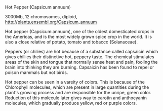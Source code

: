 
Hot Pepper (Capsicum annuum)

3000Mb, 12 chromosomes, diploid, http://plants.ensembl.org/Capsicum_annuum

Hot pepper (Capsicum annuum), one of the oldest domesticated crops in the Americas, and is the most widely grown spice crop in the world. It is also a close relative of potato, tomato and tobacco (Solanaceae).

Peppers (or chilies) are hot because of a substance called capsaicin which gives chillies their distinctive hot, peppery taste. The chemical stimulates areas of the skin and tongue that normally sense heat and pain, fooling the brain into thinking they are burning. Capsaicin has been found to repel or poison mammals but not birds.

Hot pepper can be seen in a vareity of colors. This is bacause of the Chlorophyll molecules, which are present in large quantities during the plant's growing process and are responsible for the unripe, green color. Reduction of this molecule later gives way to carotin and anthocyanin molecules, which gradually produce yellow, red or purple colors.

